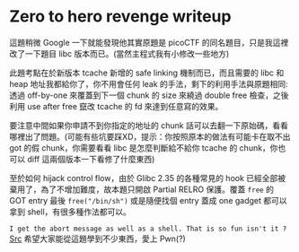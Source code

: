 # Zero to hero revenge writeup

這題稍微 Google 一下就能發現他其實原題是 picoCTF 的同名題目，只是我這裡改了一下題目 libc 版本而已。(當然主程式我有小修改一些地方)

此題考點在於新版本 tcache 新增的 safe linking 機制而已，而且需要的 libc 和 heap 地址我都給你了，你不用會任何 leak 的手法，剩下的利用手法與原題相同: 透過 off-by-one 來覆蓋到下一個 chunk 的 size 來繞過 double free 檢查，之後利用 use after free 竄改 tcache 的 fd 來達到任意寫的效果。

要注意中間如果你申請不到你指定的地址的 chunk 話可以去翻一下原始碼，看看哪裡出了問題。(可能有些坑要踩XD，提示：你按照原本的做法有可能卡在取不出 got 的假 chunk，你需要看看 libc 是怎麼判斷給不給你 tcache 的 chunk，你也可以 diff 這兩個版本一下看修了什麼東西)

至於如何 hijack control flow，由於 Glibc 2.35 的各種常見的 hook 已經全部被棄用了，為了不增加難度，故本題只開啟 Partial RELRO 保護。覆蓋 `free` 的 GOT entry 最後 `free("/bin/sh")` 或是隨便找個 entry 蓋成 one gadget 都可以拿到 shell，有很多種作法都可以。

`I get the abort message as well as a shell. That is so fun isn't it ?` [Src](https://4ngelboy.blogspot.com/2016/10/hitcon-ctf-qual-2016-house-of-orange.html) 希望大家能從這題學到不少東西，愛上 Pwn(?)
